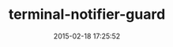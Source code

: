---
layout: post
title:  "terminal-notifier-guard"
repo:   "Springest/terminal-notifier-guard"
date:   2015-02-18 17:25:52
gemurl: https://github.com/Springest/terminal-notifier-guard
---